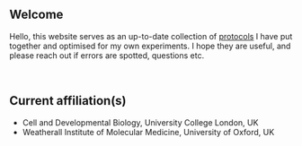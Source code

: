## Welcome

Hello, this website serves as an up-to-date collection of [protocols](https://vchongmorrison.github.io/protocols/) I have put together and optimised for my own experiments. I hope they are useful, and please reach out if errors are spotted, questions etc.

<br>

## Current affiliation(s)

- Cell and Developmental Biology, University College London, UK
- Weatherall Institute of Molecular Medicine, University of Oxford, UK

